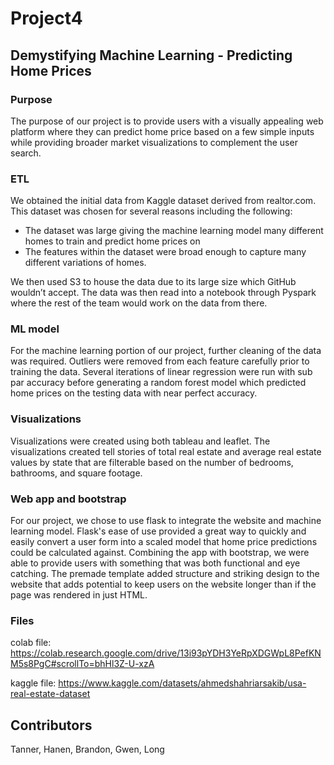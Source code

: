 # Project4

## Demystifying Machine Learning - Predicting Home Prices

### Purpose
The purpose of our project is to provide users with a visually appealing web platform where they can predict home price based on a few simple inputs while providing broader market visualizations to complement the user search.

### ETL
We obtained the initial data from Kaggle dataset derived from realtor.com. This dataset was chosen for several reasons including the following:
- The dataset was large giving the machine learning model many different homes to train and predict home prices on
- The features within the dataset were broad enough to capture many different variations of homes.

We then used S3 to house the data due to its large size which GitHub wouldn’t accept. The data was then read into a notebook through Pyspark where the rest of the team would work on the data from there. 
### ML model

For the machine learning portion of our project, further cleaning of the data was required. Outliers were removed from each feature carefully prior to training the data. Several iterations of linear regression were run with sub par accuracy before generating a random forest model which predicted home prices on the testing data with near perfect accuracy.

### Visualizations

Visualizations were created using both tableau and leaflet. The visualizations created tell stories of total real estate and average real estate values by state that are filterable based on the number of bedrooms, bathrooms, and square footage.

### Web app and bootstrap

For our project, we chose to use flask to integrate the website and machine learning model. Flask's ease of use provided a great way to quickly and easily convert a user form into a scaled model that home price predictions could be calculated against. Combining the app with bootstrap, we were able to provide users with something that was both functional and eye catching. The premade template added structure and striking design to the website that adds potential to keep users on the website longer than if the page was rendered in just HTML.

### Files

colab file: https://colab.research.google.com/drive/13i93pYDH3YeRpXDGWpL8PefKNM5s8PgC#scrollTo=bhHl3Z-U-xzA

kaggle file: https://www.kaggle.com/datasets/ahmedshahriarsakib/usa-real-estate-dataset

## Contributors
Tanner, Hanen, Brandon, Gwen, Long
